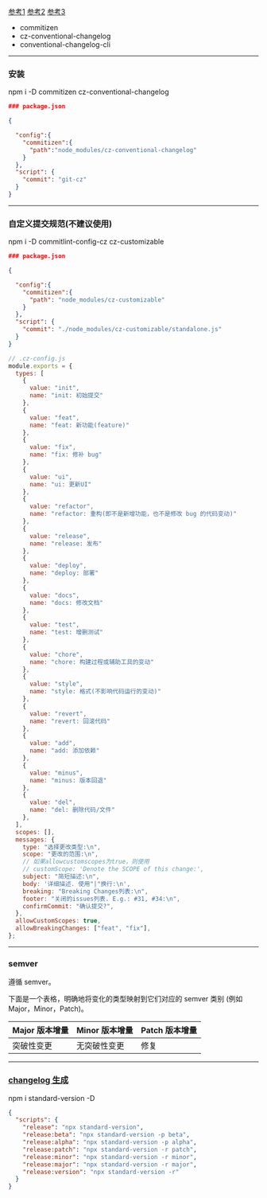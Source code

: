 [参考1](https://juejin.cn/post/6844904025868271629)
[参考2](https://juejin.cn/post/6844903831893966856)
[参考3](https://juejin.cn/post/6844903847924596743)

- commitizen
- cz-conventional-changelog
- conventional-changelog-cli

---

### 安装

npm i -D commitizen cz-conventional-changelog

```json
### package.json

{

  "config":{
    "commitizen":{
      "path":"node_modules/cz-conventional-changelog"
    }
  },
  "script": {
    "commit": "git-cz"
  }
}
```

<!-- ### commitlint校验

npm i -D @commitlint/config-conventional @commitlint/cli -->

---

### 自定义提交规范(不建议使用)

npm i -D commitlint-config-cz  cz-customizable

```json
### package.json

{

  "config":{
    "commitizen":{
      "path": "node_modules/cz-customizable"
    }
  },
  "script": {
    "commit": "./node_modules/cz-customizable/standalone.js"
  }
}
```

```js
// .cz-config.js
module.exports = {
  types: [
    {
      value: "init",
      name: "init: 初始提交"
    },
    {
      value: "feat",
      name: "feat: 新功能(feature)"
    },
    {
      value: "fix",
      name: "fix: 修补 bug"
    },
    {
      value: "ui",
      name: "ui: 更新UI"
    },
    {
      value: "refactor",
      name: "refactor: 重构(即不是新增功能，也不是修改 bug 的代码变动)"
    },
    {
      value: "release",
      name: "release: 发布"
    },
    {
      value: "deploy",
      name: "deploy: 部署"
    },
    {
      value: "docs",
      name: "docs: 修改文档"
    },
    {
      value: "test",
      name: "test: 增删测试"
    },
    {
      value: "chore",
      name: "chore: 构建过程或辅助工具的变动"
    },
    {
      value: "style",
      name: "style: 格式(不影响代码运行的变动)"
    },
    {
      value: "revert",
      name: "revert: 回滚代码"
    },
    {
      value: "add",
      name: "add: 添加依赖"
    },
    {
      value: "minus",
      name: "minus: 版本回退"
    },
    {
      value: "del",
      name: "del: 删除代码/文件"
    },
  ],
  scopes: [],
  messages: {
    type: "选择更改类型:\n",
    scope: "更改的范围:\n",
    // 如果allowcustomscopes为true，则使用
    // customScope: 'Denote the SCOPE of this change:',
    subject: "简短描述:\n",
    body: '详细描述. 使用"|"换行:\n',
    breaking: "Breaking Changes列表:\n",
    footer: "关闭的issues列表. E.g.: #31, #34:\n",
    confirmCommit: "确认提交?",
  },
  allowCustomScopes: true,
  allowBreakingChanges: ["feat", "fix"],
};
```

---

### semver

遵循 semver。

下面是一个表格，明确地将变化的类型映射到它们对应的 semver 类别 (例如Major，Minor，Patch)。

| Major 版本增量 |	Minor 版本增量	| Patch 版本增量|
|-|-|-|
| 突破性变更 | 无突破性变更	| 修复 |

---

### [changelog 生成](https://www.npmjs.com/package/standard-version)

npm i standard-version -D

```json
{
  "scripts": {
    "release": "npx standard-version",
    "release:beta": "npx standard-version -p beta",
    "release:alpha": "npx standard-version -p alpha",
    "release:patch": "npx standard-version -r patch",
    "release:minor": "npx standard-version -r minor",
    "release:major": "npx standard-version -r major",
    "release:version": "npx standard-version -r"
  }
}
```